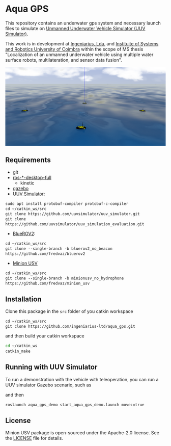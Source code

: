 # Aqua GPS

This repository contains an underwater gps system and necessary launch files to
simulate on [Unmanned Underwater Vehicle Simulator (UUV Simulator)](https://github.com/uuvsimulator/uuv_simulator).

This work is in development at [Ingeniarius, Lda.](http://ingeniarius.pt/) and [Instituite of Systems and Robotics University of Coimbra](https://www.isr.uc.pt/) within the scope of MS thesis "Localization of an unmanned underwater vehicle using multiple water surface robots, multilateration, and sensor data fusion".

<p align="center">
  <img src="doc/imgs/aqua_gps4.png">
</p>


## Requirements

- git
- [ros-\*-desktop-full](http://wiki.ros.org/ROS/Installation)
  - kinetic
- [gazebo](http://gazebosim.org)
- [UUV Simulator](https://uuvsimulator.github.io/installation.html):

```
sudo apt install protobuf-compiler protobuf-c-compiler
cd ~/catkin_ws/src
git clone https://github.com/uuvsimulator/uuv_simulator.git
git clone https://github.com/uuvsimulator/uuv_simulation_evaluation.git
```

- [BlueROV2](https://github.com/fredvaz/bluerov2/tree/bluerov2_no_beacon):

```
cd ~/catkin_ws/src
git clone --single-branch -b bluerov2_no_beacon https://github.com/fredvaz/bluerov2
```

- [Minion USV](https://github.com/fredvaz/minion_usv/tree/minionusv_no_hydrophone)

```
cd ~/catkin_ws/src
git clone --single-branch -b minionusv_no_hydrophone https://github.com/fredvaz/minion_usv
```



## Installation 

Clone this package in the `src` folder of you catkin workspace

```
cd ~/catkin_ws/src
git clone https://github.com/ingeniarius-ltd/aqua_gps.git
```

and then build your catkin workspace

```bash
cd ~/catkin_ws
catkin_make
```

## Running with UUV Simulator

To run a demonstration with the vehicle with teleoperation, you can run a UUV
simulator Gazebo scenario, such as

and then

```bash
roslaunch aqua_gps_demo start_aqua_gps_demo.launch move:=true 
```

## License

Minion USV package is open-sourced under the Apache-2.0 license. See the
[LICENSE](LICENSE) file for details.

